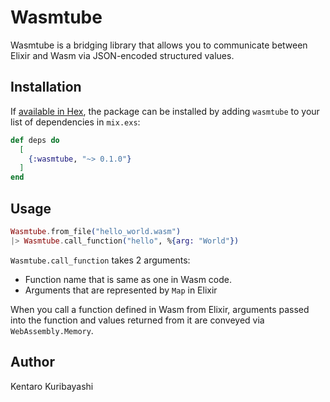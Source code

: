 # Wasmtube

Wasmtube is a bridging library that allows you to communicate between Elixir and Wasm via JSON-encoded structured values.

## Installation

If [available in Hex](https://hex.pm/docs/publish), the package can be installed
by adding `wasmtube` to your list of dependencies in `mix.exs`:

```elixir
def deps do
  [
    {:wasmtube, "~> 0.1.0"}
  ]
end
```

## Usage

```elixir
Wasmtube.from_file("hello_world.wasm")
|> Wasmtube.call_function("hello", %{arg: "World"})
```

`Wasmtube.call_function` takes 2 arguments:

- Function name that is same as one in Wasm code.
- Arguments that are represented by `Map` in Elixir

When you call a function defined in Wasm from Elixir, arguments passed into the function and values returned from it are conveyed via `WebAssembly.Memory`.

## Author

Kentaro Kuribayashi
